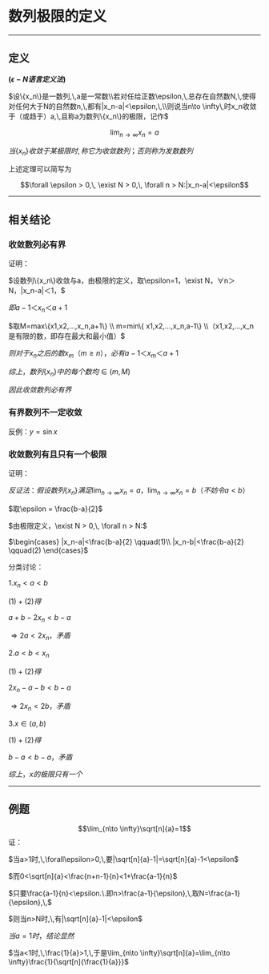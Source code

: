 # 数列极限的定义

---

## 定义

**$(\epsilon-N语言定义法)$**

$设\{x_n\}是一数列,\,a是一常数\\若对任给正数\epsilon,\,总存在自然数N,\,使得对任何大于N的自然数n,\,都有|x_n-a|<\epsilon,\,\\则说当n\to \infty\,时x_n收敛于（或趋于）a,\,且称a为数列\{x_n\}的极限，记作$

$$\lim_{n\to \infty}x_n=a$$

$当\{x_n\}收敛于某极限时,\,称它为收敛数列；否则称为发散数列$

上述定理可以简写为

$$\forall \epsilon > 0,\, \exist N > 0,\, \forall n > N:|x_n-a|<\epsilon$$

---

## 相关结论

### 收敛数列必有界

证明：

$设数列\{x_n\}收敛与a，由极限的定义，取\epsilon=1，\exist N，∀n＞N，|x_n-a|＜1，$

$即a-1＜x_n＜a+1$

$取M=max\{x1,x2,…,x_n,a+1\} \\ m=min\{ x1,x2,…,x_n,a-1\} \\（x1,x2,...,x_n是有限的数，即存在最大和最小值）$

$则对于x_n之后的数x_m（m\ge n），必有a-1＜x_m＜a+1$

$综上，数列\{x_n\}中的每个数均\in (m, M)$

$因此收敛数列必有界$

### 有界数列不一定收敛

反例：$y=\sin x$

### 收敛数列有且只有一个极限

证明：

$反证法：假设数列\{x_n\}满足\lim_{n\to \infty}x_n=a， \lim_{n\to \infty}x_n=b（不妨令a<b）$

$取\epsilon = \frac{b-a}{2}$

$由极限定义，\exist N > 0,\, \forall n > N:$

$\begin{cases}
|x_n-a|<\frac{b-a}{2} \qquad(1)\\
|x_n-b|<\frac{b-a}{2} \qquad(2)
\end{cases}$

分类讨论：

$1. x_n<a<b$

$(1)+(2)得$

$a+b-2x_n<b-a$

$\Rightarrow 2a < 2x_n，矛盾$

$2. a<b<x_n$

$(1)+(2)得$

$2x_n-a-b<b-a$

$\Rightarrow 2x_n < 2b，矛盾$

$3. x\in (a,b)$

$(1)+(2)得$

$b-a<b-a，矛盾$

$综上，x的极限只有一个$

---

## 例题
$$\lim_{n\to \infty}\sqrt[n]{a}=1$$
证：

$当a>1时,\,\forall\epsilon>0,\,要|\sqrt[n]{a}-1|=\sqrt[n]{a}-1<\epsilon$

$而0<\sqrt[n]{a}<\frac{n+n-1}{n}<1+\frac{a-1}{n}$

$只要\frac{a-1}{n}<\epsilon.\.即n>\frac{a-1}{\epsilon},\,取N=\frac{a-1}{\epsilon},\,$

$则当n>N时,\,有|\sqrt[n]{a}-1|<\epsilon$



$当a=1时，结论显然$

$当a<1时,\,\frac{1}{a}>1,\,于是\lim_{n\to \infty}\sqrt[n]{a}=\lim_{n\to \infty}\frac{1}{\sqrt[n]{\frac{1}{a}}}$